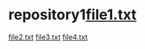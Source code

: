 # repository1[file1.txt](https://github.com/YuliannaGuseva/repository1/files/11072831/file1.txt)
[file2.txt](https://github.com/YuliannaGuseva/repository1/files/11072832/file2.txt)
[file3.txt](https://github.com/YuliannaGuseva/repository1/files/11072833/file3.txt)
[file4.txt](https://github.com/YuliannaGuseva/repository1/files/11072834/file4.txt)

